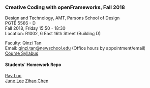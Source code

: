 ### Creative Coding with openFrameworks, Fall 2018  

Design and Technology, AMT, Parsons School of Design  
PGTE 5566 - D  
Fall 2018, Friday 15:50 - 18:30  
Location: R1002, 6 East 16th Street (Building D)  

Faculty: Qinzi Tan  
Email: qinzi.tan@newschool.edu (Office hours by appointment/email)  
[Course Syllabus](https://docs.google.com/document/d/12LYaJmZLognOJgHvsvJxoSntCEjD9vKyDm_kD-V0ieQ/edit)


#### Students' Homework Repo
[Ray Luo](https://github.com/recfreq/CCOF_Fall2018_LC_RAY)  
[June Lee](https://github.com/leej443/CCOF_Fall2018_LEE_JUNE)
[Zihao Chen](https://github.com/czhowl/CCOF_Fall2018_CHEN_ZIHAO)
